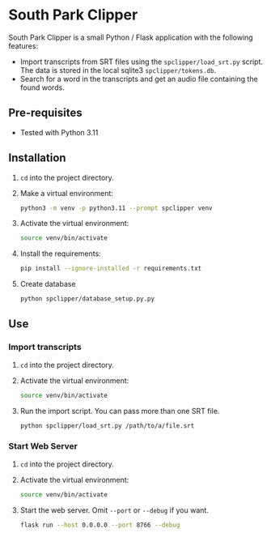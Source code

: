 # South Park Clipper

South Park Clipper is a small Python / Flask application with the following features:

* Import transcripts from SRT files using the `spclipper/load_srt.py` script. The data is stored in the local sqlite3 `spclipper/tokens.db`.
* Search for a word in the transcripts and get an audio file containing the found words.

## Pre-requisites

* Tested with Python 3.11

## Installation

1. `cd` into the project directory.
1. Make a virtual environment:

    ```bash
    python3 -m venv -p python3.11 --prompt spclipper venv
    ```

1. Activate the virtual environment:

    ```bash
    source venv/bin/activate
    ```

1. Install the requirements:

    ```bash
    pip install --ignore-installed -r requirements.txt
    ```

1. Create database
    
    ```bash
    python spclipper/database_setup.py.py
    ```

## Use

### Import transcripts

1. `cd` into the project directory.
1. Activate the virtual environment:

    ```bash
    source venv/bin/activate
    ```
1. Run the import script. You can pass more than one SRT file.

    ```bash
    python spclipper/load_srt.py /path/to/a/file.srt
    ```

### Start Web Server

1. `cd` into the project directory.
1. Activate the virtual environment:

    ```bash
    source venv/bin/activate
    ```

1. Start the web server. Omit `--port` or `--debug` if you want.

    ```bash
    flask run --host 0.0.0.0 --port 8766 --debug
    ```
